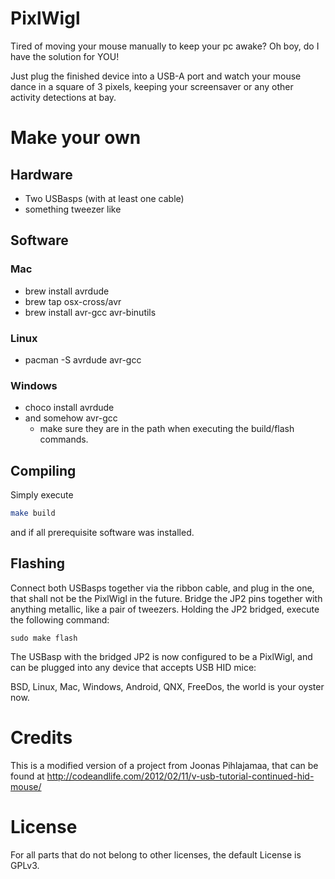 # PixlWigl

Tired of moving your mouse manually to keep your pc awake? Oh boy, do I have the solution for YOU!

Just plug the finished device into a USB-A port and watch your mouse dance in a square of 3 pixels, keeping your screensaver or any other activity detections at bay.

# Make your own

## Hardware
 - Two USBasps (with at least one cable)
 - something tweezer like

## Software

### Mac
 - brew install avrdude 
 - brew tap osx-cross/avr
 - brew install avr-gcc avr-binutils

### Linux
 - pacman -S avrdude avr-gcc

### Windows
 - choco install avrdude
 - and somehow avr-gcc
   - make sure they are in the path when executing the build/flash commands.




## Compiling
Simply execute
```bash
make build
```
and if all prerequisite software was installed.
## Flashing
Connect both USBasps together via the ribbon cable, and plug in the one, that shall not be the PixlWigl in the future.
Bridge the JP2 pins together with anything metallic, like a pair of tweezers.
Holding the JP2 bridged, execute the following command:
```
sudo make flash
```
The USBasp with the bridged JP2 is now configured to be a PixlWigl, and can be plugged into any device that accepts USB HID mice:

BSD, Linux, Mac, Windows, Android, QNX, FreeDos, the world is your oyster now.

# Credits
This is a modified version of a project from Joonas Pihlajamaa, that can be found at http://codeandlife.com/2012/02/11/v-usb-tutorial-continued-hid-mouse/

# License
For all parts that do not belong to other licenses, the default License is GPLv3.
